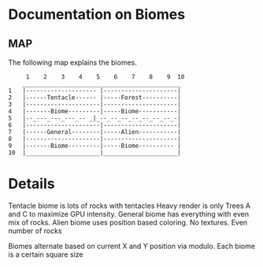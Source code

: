 # Documentation on Biomes
## MAP		

The following map explains the biomes.

```
	 1    2    3    4    5    6    7    8    9  10
	_____________________________________________	
1	|-------------------- |---------------------|
2	|------Tentacle------ |-----Forest----------|
3	|---------------------|---------------------|
4	|-------Biome---------|-----Biome-----------|
5	|--_---_---_---_-- _|_--_--_--_--_--_--_--_-|
6	|---------------------|---------------------|
7	|------General--------|-----Alien-----------|
8	|---------------------|---------------------|
9	|-------Biome---------|-----Biome---------- |
10	|_____________________|_____________________|
```
# Details
Tentacle biome is lots of rocks with tentacles
Heavy render is only Trees A and C to maximize GPU intensity.
General biome has everything with even mix of rocks.
Alien biome uses position based coloring. No textures. Even number of rocks

Biomes alternate based on current X and Y position via modulo.
Each biome is a certain square size
